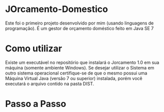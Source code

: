 # JOrcamento-Domestico
Este foi o primeiro projeto desenvolvido por mim (usando linguagens de programação). É um gestor de orçamento doméstico feito em Java SE 7

# Como utilizar
Existe um executável no repositório que instalará o Jorcamento 1.0 em sua máquina (somente ambiente Windows). Se desejar utilizar o Sistema em outro sistema operacional certifique-se de que o mesmo possui uma Máquina Virtual Java (versão 7 ou superior) instalada, porém você executará o arquivo contido na pasta DIST.

# Passo a Passo

